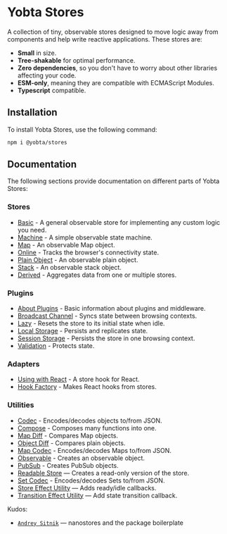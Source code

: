 # Yobta Stores

A collection of tiny, observable stores designed to move logic away from components and help write reactive applications. These stores are:

- **Small** in size.
- **Tree-shakable** for optimal performance.
- **Zero dependencies**, so you don't have to worry about other libraries affecting your code.
- **ESM-only**, meaning they are compatible with ECMAScript Modules.
- **Typescript** compatible.

## Installation

To install Yobta Stores, use the following command:

```bash
npm i @yobta/stores
```

## Documentation

The following sections provide documentation on different parts of Yobta Stores:

### Stores

- [Basic](src/stores/createStore/index.md) - A general observable store for implementing any custom logic you need.
- [Machine](src/stores/createMachineStore/index.md) - A simple observable state machine.
- [Map](src/stores/createMapStore/index.md) - An observable Map object.
- [Online](src/stores/createConnectivityStore/index.md) - Tracks the browser's connectivity state.
- [Plain Object](src/stores/createPlainObjectStore/index.md) - An observable plain object.
- [Stack](src/stores/createStackStore/index.md) - An observable stack object.
- [Derived](src/stores/createDerivedStore/index.md) - Aggregates data from one or multiple stores.

### Plugins

- [About Plugins](src/plugins/index.md) - Basic information about plugins and middleware.
- [Broadcast Channel](src/plugins/broadcastChannelPlugin/index.md) - Syncs state between browsing contexts.
- [Lazy](src/plugins/lazyPlugin/index.md) - Resets the store to its initial state when idle.
- [Local Storage](src/plugins/localStoragePluginYobta/index.md) - Persists and replicates state.
- [Session Storage](src/plugins/sessionStoragePluginYobta/index.md) - Persists the store in one browsing context.
- [Validation](src/plugins/validationPluginYobta/index.md) - Protects state.

### Adapters

- [Using with React](src/adapters/react/useStore/index.md) - A store hook for React.
- [Hook Factory](src/adapters/react/createHookFromStore/index.md) - Makes React hooks from stores.

### Utilities

- [Codec](src/util/codecYobta/index.md) - Encodes/decodes objects to/from JSON.
- [Compose](src/util/composeYobta/index.md) - Composes many functions into one.
- [Map Diff](src/util/diffMapYobta/index.md) - Compares Map objects.
- [Object Diff](src/util/diffObjectYobta/index.md) - Compares plain objects.
- [Map Codec](src/util/mapCodecYobta/index.md) - Encodes/decodes Maps to/from JSON.
- [Observable](src/util/observableYobta/ind) - Creates an observable object.
- [PubSub](src/util/pubSubYobta/index.md) - Creates PubSub objects.
- [Readable Store](src/util/readableYobta/index.md) — Creates a read-only version of the store.
- [Set Codec](src/util/setCodecYobta/index.md) - Encodes/decodes Sets to/from JSON.
- [Store Effect Utility](src/util/storeEffectYobta/index.md) — Adds ready/idle callbacks.
- [Transition Effect Utility](src/util/transitionEffectYobta/index.md) — Add state transition callback.

Kudos:

- [`Andrey Sitnik`] — nanostores and the package boilerplate

[`andrey sitnik`]: https://sitnik.ru
